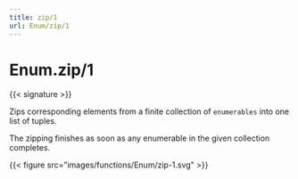 ```yaml
---
title: zip/1
url: Enum/zip/1
---
```


# Enum.zip/1

{{< signature >}}

Zips corresponding elements from a finite collection of `enumerables` into one list of tuples.

The zipping finishes as soon as any enumerable in the given collection completes.

{{< figure src="images/functions/Enum/zip-1.svg" >}}

